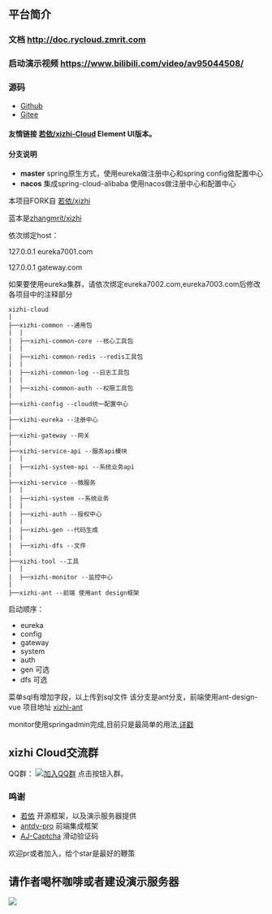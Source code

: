 ## 平台简介

### 文档 http://doc.rycloud.zmrit.com 
### 启动演示视频 https://www.bilibili.com/video/av95044508/

### 源码
- [Github](https://github.com/zhangmrit/xizhi-cloud)
- [Gitee](https://gitee.com/zhangmrit/xizhi-cloud)

#### 友情链接 [若依/xizhi-Cloud](https://gitee.com/y_project/xizhi-Cloud) Element UI版本。
#### 分支说明

- **master** spring原生方式，使用eureka做注册中心和spring config做配置中心
- **nacos** 集成spring-cloud-alibaba 使用nacos做注册中心和配置中心

本项目FORK自  [若依/xizhi](https://gitee.com/y_project/xizhi)

蓝本是[zhangmrit/xizhi](https://gitee.com/zhangmrit/xizhi)

依次绑定host：

127.0.0.1 eureka7001.com

127.0.0.1 gateway.com

如果要使用eureka集群，请依次绑定eureka7002.com,eureka7003.com后修改各项目中的注释部分

```
xizhi-cloud
|
├──xizhi-common --通用包
|  |
|  ├──xizhi-common-core --核心工具包
|  |
|  ├──xizhi-common-redis --redis工具包
|  |
|  ├──xizhi-common-log --日志工具包
|  |
|  ├──xizhi-common-auth --权限工具包
|
├──xizhi-config --cloud统一配置中心
|
├──xizhi-eureka --注册中心
|
├──xizhi-gateway --网关
|
├──xizhi-service-api --服务api模块
|  |
|  ├──xizhi-system-api --系统业务api
|
├──xizhi-service --微服务
|  |
|  ├──xizhi-system --系统业务
|  |
|  ├──xizhi-auth --授权中心
|  |
|  ├──xizhi-gen --代码生成
|  |
|  ├──xizhi-dfs --文件
|
├──xizhi-tool --工具
|  |
|  ├──xizhi-monitor --监控中心
|
├──xizhi-ant --前端 使用ant design框架

```



启动顺序：
- eureka
- config
- gateway
- system
- auth
- gen 可选
- dfs 可选

菜单sql有增加字段，以上传到sql文件
该分支是ant分支，前端使用ant-design-vue 项目地址 [xizhi-ant](https://gitee.com/zhangmrit/xizhi-ant)

monitor使用springadmin完成,目前只是最简单的用法,[详戳](http://doc.rycloud.zmrit.com/#/extra?id=%e7%9b%91%e6%8e%a7)

## xizhi Cloud交流群

QQ群：  [![加入QQ群](https://img.shields.io/badge/755109875-blue.svg)](https://jq.qq.com/?_wv=1027&k=5JGXHPD)  点击按钮入群。

### 鸣谢
- [若依](https://gitee.com/y_project/xizhi) 开源框架，以及演示服务器提供
- [antdv-pro](https://github.com/vueComponent/ant-design-vue-pro) 前端集成框架
- [AJ-Captcha](https://gitee.com/anji-plus/captcha) 滑动验证码

欢迎pr或者加入，给个star是最好的鞭策

##  请作者喝杯咖啡或者建设演示服务器


![](http://upload.ouliu.net/i/20191021180958e1ek5.png)